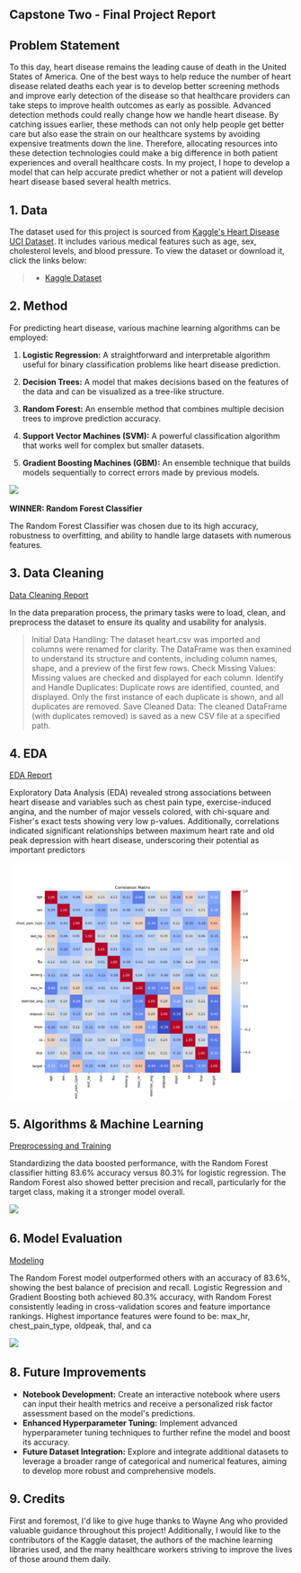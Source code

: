 ## Capstone Two - Final Project Report

## Problem Statement

To this day, heart disease remains the leading cause of death in the United States of America. One of the best ways to help reduce the number of heart disease related deaths each year is to develop better screening methods and improve early detection of the disease so that healthcare providers can take steps to improve health outcomes as early as possible. Advanced detection methods could really change how we handle heart disease. By catching issues earlier, these methods can not only help people get better care but also ease the strain on our healthcare systems by avoiding expensive treatments down the line. Therefore, allocating resources into these detection technologies could make a big difference in both patient experiences and overall healthcare costs. In my project, I hope to develop a model that can help accurate predict whether or not a patient will develop heart disease based several health metrics.

## 1. Data

The dataset used for this project is sourced from [Kaggle's Heart Disease UCI Dataset](https://www.kaggle.com/datasets/andrewmvd/heart-disease-data). It includes various medical features such as age, sex, cholesterol levels, and blood pressure. To view the dataset or download it, click the links below:

> * [Kaggle Dataset](https://www.kaggle.com/datasets/andrewmvd/heart-disease-data)

## 2. Method

For predicting heart disease, various machine learning algorithms can be employed:

1. **Logistic Regression:** A straightforward and interpretable algorithm useful for binary classification problems like heart disease prediction.

2. **Decision Trees:** A model that makes decisions based on the features of the data and can be visualized as a tree-like structure.

3. **Random Forest:** An ensemble method that combines multiple decision trees to improve prediction accuracy.

4. **Support Vector Machines (SVM):** A powerful classification algorithm that works well for complex but smaller datasets.

5. **Gradient Boosting Machines (GBM):** An ensemble technique that builds models sequentially to correct errors made by previous models.

![](./images/algorithms.png)

**WINNER: Random Forest Classifier**

The Random Forest Classifier was chosen due to its high accuracy, robustness to overfitting, and ability to handle large datasets with numerous features.

## 3. Data Cleaning

[Data Cleaning Report](https://github.com/enapier64/Heart_Disease_Prediction/blob/c634fe6e759d33c3d3da0128fe466df902685e70/Heart_Disease_Data_Wrangling.ipynb)

In the data preparation process, the primary tasks were to load, clean, and preprocess the dataset to ensure its quality and usability for analysis.
> Initial Data Handling: The dataset heart.csv was imported and columns were renamed for clarity. The DataFrame was then examined to understand its structure and contents, including column names, shape, and a preview of the first few rows.
> Check Missing Values: Missing values are checked and displayed for each column.
> Identify and Handle Duplicates: Duplicate rows are identified, counted, and displayed. Only the first instance of each duplicate is shown, and all duplicates are removed.
> Save Cleaned Data: The cleaned DataFrame (with duplicates removed) is saved as a new CSV file at a specified path.

## 4. EDA

[EDA Report](https://github.com/enapier64/Program/blob/48d0649befce50f86d447fabeffeab07163aec4e/EDA_Working.ipynb)

Exploratory Data Analysis (EDA) revealed strong associations between heart disease and variables such as chest pain type, exercise-induced angina, and the number of major vessels colored, with chi-square and Fisher's exact tests showing very low p-values. Additionally, correlations indicated significant relationships between maximum heart rate and old peak depression with heart disease, underscoring their potential as important predictors

![](testing_heart_disease_heatmap.png)

## 5. Algorithms & Machine Learning

[Preprocessing and Training](https://github.com/enapier64/Heart_Disease_Prediction/blob/c634fe6e759d33c3d3da0128fe466df902685e70/Pre-Processing%20and%20Training.ipynb)

Standardizing the data boosted performance, with the Random Forest classifier hitting 83.6% accuracy versus 80.3% for logistic regression. The Random Forest also showed better precision and recall, particularly for the target class, making it a stronger model overall.

![](./images/confusion_matrix.png)


## 6. Model Evaluation

[Modeling](https://github.com/enapier64/Program/blob/48d0649befce50f86d447fabeffeab07163aec4e/Modeling%20GCS2.ipynb)

The Random Forest model outperformed others with an accuracy of 83.6%, showing the best balance of precision and recall. Logistic Regression and Gradient Boosting both achieved 80.3% accuracy, with Random Forest consistently leading in cross-validation scores and feature importance rankings. Highest importance features were found to be: max_hr, chest_pain_type, oldpeak, thal, and ca

![](./images/model_performance.png)


## 8. Future Improvements

* **Notebook Development:** Create an interactive notebook where users can input their health metrics and receive a personalized risk factor assessment based on the model's predictions.
* **Enhanced Hyperparameter Tuning:** Implement advanced hyperparameter tuning techniques to further refine the model and boost its accuracy.
* **Future Dataset Integration:** Explore and integrate additional datasets to leverage a broader range of categorical and numerical features, aiming to develop more robust and comprehensive models.

## 9. Credits

First and foremost, I'd like to give huge thanks to Wayne Ang who provided valuable guidance throughout this project! Additionally, I would like to the contributors of the Kaggle dataset, the authors of the machine learning libraries used, and the many healthcare workers striving to improve the lives of those around them daily.
